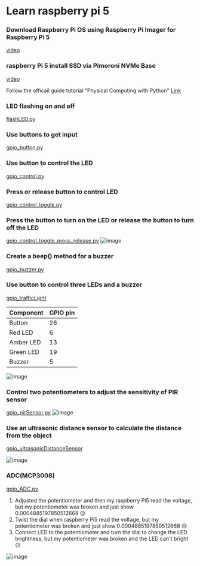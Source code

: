 # Learn raspberry pi 5
### Download Raspberry Pi OS using Raspberry Pi Imager for Raspberry Pi 5
[video](https://youtu.be/0u6iflSzwp0)

### raspberry Pi 5 install SSD via Pimoroni NVMe Base
[video](https://youtu.be/vrNRwRqnzSM?si=oXrwpwxJyyvASDD1)

Follow the officail guide tutorial "Physical Computing with Python"
[Link](https://projects.raspberrypi.org/en/projects/physical-computing/0)

### LED flashing on and off
[flashLED.py](./flashLED.py)

### Use buttons to get input
[gpio_button.py](./gpio_button.py)

### Use button to control the LED
[gpio_control.py](./gpio_control.py)

### Press or release button to control LED 
[gpio_control_toggle.py](./gpio_control_toggle.py)

### Press the button to turn on the LED or release the button to turn off the LED
[gpio_control_toggle_press_release.py](./gpio_control_toggle_press_release.py) 
![image](./gpio_control_toggle_press_release.jpg)

### Create a beep() method for a buzzer
[gpio_buzzer.py](./gpio_buzzer.py)

### Use button to control three LEDs and a buzzer
[gpio_trafficLight](./gpio_trafficLight.py)

| Component | GPIO pin |
|-----------|----------|
| Button    |    26    |
| Red LED   |     6    |
| Amber LED |    13    |
| Green LED |    19    |
| Buzzer    |     5    |

![image](./threeLEDsBuzzer.jpg)

### Control two potentiometers to adjust the sensitivity of PIR sensor
[gpio_pirSensor.py](./gpio_pirSensor.py)
![image](./PIRsensor.jpg)

### Use an ultrasonic distance sensor to calculate the distance from the object
[gpio_ultrasonicDistanceSensor](./gpio_ultrasonicDistanceSensor.py)

![image](./ultrasonicDistanceSensor.jpg)

### ADC(MCP3008) 
[gpio_ADC.py](./gpio_ADC.py)
1. Adjusted the potentiometer and then my raspberry Pi5 read the voltage, but my potentiometer was broken and just show 0.0004885197850512668 😥
2. Twist the dial when raspberry Pi5 read the voltage, but my potentiometer was broken and just show 0.0004885197850512668 😥
3. Connect LED to the potentiometer and turn the dial to change the LED brightness, but my potentiometer was broken and the LED can't bright 😥 

![image](./ADCpotentiometer.jpg)